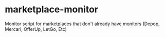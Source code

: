 # marketplace-monitor
Monitor script for marketplaces that don't already have monitors (Depop, Mercari, OfferUp, LetGo, Etc)
